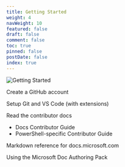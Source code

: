 ```yaml
---
title: Getting Started
weight: 4
navWeight: 10
featured: false
draft: false
comment: false
toc: true
pinned: false
postDate: false
index: true
---
```

<!-- markdownlint-disable MD041 -->
![Getting Started][01]

Create a GitHub account

Setup Git and VS Code (with extensions)

Read the contributor docs

- Docs Contributor Guide
- PowerShell-specific Contributor Guide

Markdown reference for docs.microsoft.com

Using the Microsoft Doc Authoring Pack

<!-- link references -->
[01]: ./images/contributedocs/slide04.png
